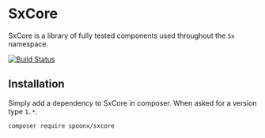 # SxCore

SxCore is a library of fully tested components used throughout the `Sx` namespace.

[![Build Status](https://secure.travis-ci.org/SpoonX/SxCore.png?branch=master)](http://travis-ci.org/SpoonX/SxCore)

Installation
------------
Simply add a dependency to SxCore in composer. When asked for a version type `1.*`.

    composer require spoonx/sxcore
